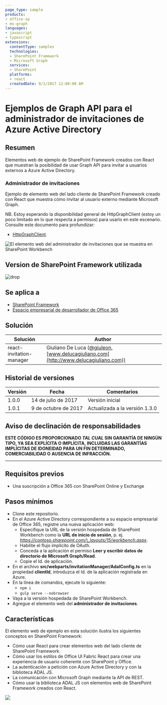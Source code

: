 ```yaml
---
page_type: sample
products:
- office-sp
- ms-graph
languages:
- javascript
- typescript
extensions:
  contentType: samples
  technologies:
  - SharePoint Framework
  - Microsoft Graph
  services:
  - SharePoint
  platforms:
  - react
  createdDate: 8/1/2017 12:00:00 AM
---
```

# Ejemplos de Graph API para el administrador de invitaciones de Azure Active Directory

## Resumen

Elementos web de ejemplo de SharePoint Framework creados con React que muestran la posibilidad de usar Graph API para invitar a usuarios externos a Azure Active Directory.

### Administrador de invitaciones

Ejemplo de elemento web del lado cliente de SharePoint Framework creado con React que muestra cómo invitar al usuario externo mediante Microsoft Graph.

NB. Estoy esperando la disponibilidad general de HttpGraphClient (estoy un poco limitado en lo que respecta a permisos) para usarlo en este escenario.
Consulte este documento para profundizar:
* [HttpGraphClient](https://docs.microsoft.com/sharepoint/dev/spfx/web-parts/guidance/call-microsoft-graph-from-your-web-part).

![El elemento web del administrador de invitaciones que se muestra en SharePoint Workbench](./assets/SPFx-Invitation-Manager.gif)

## Version de SharePoint Framework utilizada 
![drop](https://img.shields.io/badge/drop-1.3.0-green.svg)

## Se aplica a

* [SharePoint Framework](https://learn.microsoft.com/sharepoint/dev/spfx/sharepoint-framework-overview)
* [Espacio empresarial de desarrollador de Office 365](https://learn.microsoft.com/sharepoint/dev/spfx/set-up-your-developer-tenant)

## Solución

Solución|Author
--------|---------
react-invitation-manager|Giuliano De Luca ([@giuleon](https://twitter.com/giuleon), [www.delucagiuliano.com](http://www.delucagiuliano.com))

## Historial de versiones

Versión|Fecha|Comentarios
-------|----|--------
1.0.0|14 de julio de 2017|Versión inicial
1.0.1|9 de octubre de 2017|Actualizada a la versión 1.3.0

## Aviso de declinación de responsabilidades
**ESTE CÓDIGO ES PROPORCIONADO *TAL CUAL* SIN GARANTÍA DE NINGÚN TIPO, YA SEA EXPLÍCITA O IMPLÍCITA, INCLUIDAS LAS GARANTÍAS IMPLÍCITAS DE IDONEIDAD PARA UN FIN DETERMINADO, COMERCIABILIDAD O AUSENCIA DE INFRACCIÓN.**

---

## Requisitos previos

- Una suscripción a Office 365 con SharePoint Online y Exchange

## Pasos mínimos

- Clone este repositorio.
- En el Azure Active Directory correspondiente a su espacio empresarial de Office 365, registre una nueva aplicación web:
  - Especifique la URL de la versión hospedada de SharePoint Workbench como la **URL de inicio de sesión**, p. ej. *https://contoso.sharepoint.com/\_layouts/15/workbench.aspx*.
  - Habilite el flujo implícito de OAuth.
  - Conceda a la aplicación el permiso **Leer y escribir datos de directorio de Microsoft Graph/Read**.
  - Copie el Id. de aplicación.
- En el archivo **src/webparts/invitationManager/AdalConfig.ts** en la propiedad **clientId**, introduzca el Id. de la aplicación registrada en Azure.
- En la línea de comandos, ejecute lo siguiente:
  - `npm i`
  - `gulp serve --nobrowser`
- Vaya a la versión hospedada de SharePoint Workbench.
- Agregue el elemento web del **administrador de invitaciones**.

## Características

El elemento web de ejemplo en esta solución ilustra los siguientes conceptos en SharePoint Framework:

- Cómo usar React para crear elementos web del lado cliente de SharePoint Framework.
- Cómo usar los estilos de Office UI Fabric React para crear una experiencia de usuario coherente con SharePoint y Office.
- La autenticación a petición con Azure Active Directory y con la biblioteca ADAL JS.
- La comunicación con Microsoft Graph mediante la API de REST.
- Cómo usar la biblioteca ADAL JS con elementos web de SharePoint Framework creados con React.

![](https://m365-visitor-stats.azurewebsites.net/sp-dev-fx-webparts/samples/react-invitation-manager)
